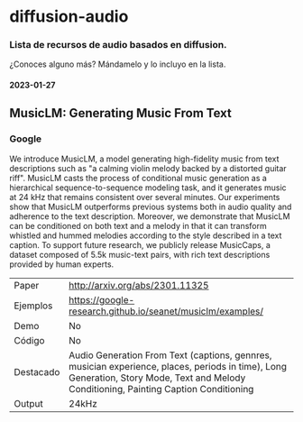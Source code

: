 # diffusion-audio
### Lista de recursos de audio basados en diffusion.
¿Conoces alguno más? Mándamelo y lo incluyo en la lista.


#### 2023-01-27
## MusicLM: Generating Music From Text
### Google


 We introduce MusicLM, a model generating high-fidelity music from text descriptions such as "a calming violin melody backed by a distorted guitar riff". MusicLM casts the process of conditional music generation as a hierarchical sequence-to-sequence modeling task, and it generates music at 24 kHz that remains consistent over several minutes. Our experiments show that MusicLM outperforms previous systems both in audio quality and adherence to the text description. Moreover, we demonstrate that MusicLM can be conditioned on both text and a melody in that it can transform whistled and hummed melodies according to the style described in a text caption. To support future research, we publicly release MusicCaps, a dataset composed of 5.5k music-text pairs, with rich text descriptions provided by human experts. 

| | |
|-|-|
| Paper |http://arxiv.org/abs/2301.11325|
| Ejemplos |https://google-research.github.io/seanet/musiclm/examples/ |
| Demo |No|
| Código |No|
| Destacado | Audio Generation From Text (captions, gennres, musician experience, places, periods in time), Long Generation, Story Mode, Text and Melody Conditioning, Painting Caption Conditioning|
| Output |24kHz|
